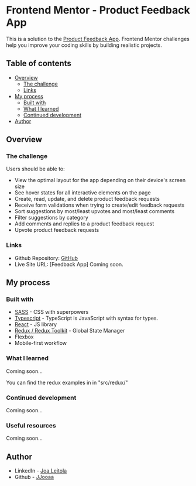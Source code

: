 # Frontend Mentor - Product Feedback App

This is a solution to the [Product Feedback App](https://www.frontendmentor.io/challenges/product-feedback-app-wbvUYqjR6/hub/product-feedback-app-7PWPaD85K). Frontend Mentor challenges help you improve your coding skills by building realistic projects.

## Table of contents

- [Overview](#overview)
  - [The challenge](#the-challenge)
  - [Links](#links)
- [My process](#my-process)
  - [Built with](#built-with)
  - [What I learned](#what-i-learned)
  - [Continued development](#continued-development)
- [Author](#author)

## Overview

### The challenge

Users should be able to:

- View the optimal layout for the app depending on their device's screen size
- See hover states for all interactive elements on the page
- Create, read, update, and delete product feedback requests
- Receive form validations when trying to create/edit feedback requests
- Sort suggestions by most/least upvotes and most/least comments
- Filter suggestions by category
- Add comments and replies to a product feedback request
- Upvote product feedback requests

### Links

- Github Repository: [GitHub](https://github.com/JJooaa/feedbackapp)
- Live Site URL: [Feedback App] Coming soon.

## My process

### Built with

- [SASS](https://sass-lang.com/) - CSS with superpowers
- [Typescript](https://www.typescriptlang.org/) - TypeScript is JavaScript with syntax for types.
- [React](https://reactjs.org/) - JS library
- [Redux / Redux Toolkit](https://redux.js.org/) - Global State Manager
- Flexbox
- Mobile-first workflow

### What I learned

Coming soon...

You can find the redux examples in in "src/redux/"

### Continued development

Coming soon...

### Useful resources

Coming soon...

## Author

- LinkedIn - [Joa Leitola](https://www.linkedin.com/in/joa-leitola-478515212/)
- Github - [JJooaa](https://github.com/JJooaa)
